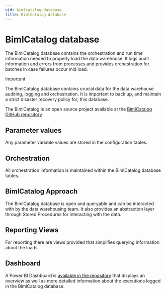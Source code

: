 ```yaml
---
uid: bimlcatalog-database
title: BimlCatalog database
---
```

# BimlCatalog database

The BimlCatalog database contains the orchestration and run time information needed to properly load the data warehouse. It logs audit information and errors from processes and provides orchestration for batches in case failures occur mid load.

> [!IMPORTANT]
> The BimlCatalog database contains crucial data for the data warehouse auditing, logging and orchestration. It is important to back up, and maintain a strict disaster recovery policy for, this database.

The BimlCatalog is an open source project available at the [BimlCatalog GitHub repository](https://github.com/varigence/BimlCatalog)

## Parameter values

Any parameter variable values are stored in the configuration tables.

## Orchestration

All orchestration information is maintained within the BimlCatalog database tables.

## BimlCatalog Approach

The BimlCatalog database is open and queryable and can be interacted with by the data warehousing team.
It also provides an abstraction layer through Stored Procedures for interacting with the data.

## Reporting Views

For reporting there are views provided that simplifies querying information about the loads

## Dashboard

A Power BI Dashboard is [available in the repository](https://github.com/varigence/BimlCatalog/tree/master/BimlCatalogReporting/PowerBI) that displays an overview as well as more detailed information about the executions logged in the BimlCatalog database.